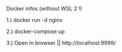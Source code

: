 Docker infos (without WSL 2 !)

1.) docker run -d nginx

2.) docker-compose up

3.) Open in browser || http://localhost:9999/
